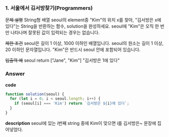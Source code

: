 ### 1. 서울에서 김서방찾기(Programmers)

~~문제 설명~~
String형 배열 seoul의 element중 "Kim"의 위치 x를 찾아, "김서방은 x에 있다"는 String을 반환하는 함수, solution을 완성하세요. seoul에 "Kim"은 오직 한 번만 나타나며 잘못된 값이 입력되는 경우는 없습니다.

~~제한 조건~~
seoul은 길이 1 이상, 1000 이하인 배열입니다.
seoul의 원소는 길이 1 이상, 20 이하인 문자열입니다.
"Kim"은 반드시 seoul 안에 포함되어 있습니다.

~~입출력 예~~
seoul return
["Jane", "Kim"] "김서방은 1에 있다"

### Answer

**code**

```js
function solution(seoul) {
  for (let i = 0; i < seoul.length; i++) {
    if (seoul[i] === 'Kim') return `김서방은 ${i}에 있다`;
  }
}
```

**description**
seoul에 있는 i번째 string 중에 Kim이 맞으면 i를 김서방은~ 문장에 집어넣었다.
